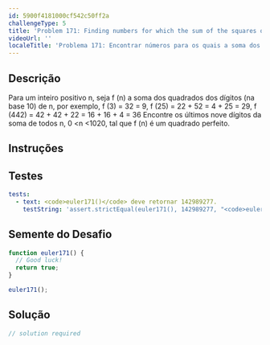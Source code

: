 ```yaml
---
id: 5900f4181000cf542c50ff2a
challengeType: 5
title: 'Problem 171: Finding numbers for which the sum of the squares of the digits is a square'
videoUrl: ''
localeTitle: 'Problema 171: Encontrar números para os quais a soma dos quadrados dos dígitos é um quadrado'
---
```


## Descrição
<section id="description"> Para um inteiro positivo n, seja f (n) a soma dos quadrados dos dígitos (na base 10) de n, por exemplo, f (3) = 32 = 9, f (25) = 22 + 52 = 4 + 25 = 29, f (442) = 42 + 42 + 22 = 16 + 16 + 4 = 36 Encontre os últimos nove dígitos da soma de todos n, 0 &lt;n &lt;1020, tal que f (n) é um quadrado perfeito. </section>

## Instruções
<section id="instructions">
</section>

## Testes
<section id='tests'>

```yml
tests:
  - text: <code>euler171()</code> deve retornar 142989277.
    testString: 'assert.strictEqual(euler171(), 142989277, "<code>euler171()</code> should return 142989277.");'

```

</section>

## Semente do Desafio
<section id='challengeSeed'>

<div id='js-seed'>

```js
function euler171() {
  // Good luck!
  return true;
}

euler171();

```

</div>



</section>

## Solução
<section id='solution'>

```js
// solution required
```
</section>
